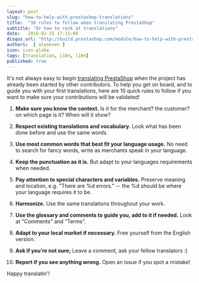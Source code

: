 ```yaml
---
layout: post
slug: "how-to-help-with-prestashop-translations"
title:  "10 rules to follow when translating PrestaShop"
subtitle: "Or how to rock at translations"
date:   2016-02-25 17:15:00
disqus_url: "http://build.prestashop.com/module/how-to-help-with-prestashop-translation/"
authors:  [ alexeven ]
icon: icon-globe
tags: [translation, i18n, l10n]
published: true
---
```


It's not always easy to begin [translating PrestaShop](https://crowdin.com/project/prestashop-official) when the project has already been started by other contributors.
To help you get on board, and to guide you with your first translations, here are 10 quick rules to follow if you want to make sure your contributions will be validated!


1. **Make sure you know the context.**
Is it for the merchant? the customer? on which page is it? When will it show?


2. **Respect existing translations and vocabulary.**
Look what has been done before and use the same words.


3. **Use most common words that best fit your language usage.**
No need to search for fancy words, write as merchants speak in your language.


4. **Keep the punctuation as it is.**
But adapt to your languages requirements when needed.


5. **Pay attention to special characters and variables.**
Preserve meaning and location, e.g. "There are %d errors." -- the %d should be where your language requires it to be.


6. **Harmonize.**
Use the same translations throughout your work.


7. **Use the glossary and comments to guide you, add to it if needed.**
Look at "Comments" and "Terms".


8. **Adapt to your local market if necessary.**
Free yourself from the English version.


9. **Ask if you’re not sure;**
Leave a comment, ask your fellow translators :)


10. **Report if you see anything wrong.**
Open an issue if you spot a mistake!

Happy translatin'!
